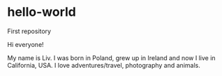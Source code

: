 # hello-world
First repository

Hi everyone!

My name is Liv. I was born in Poland, grew up in Ireland and now I live in California, USA.
I love adventures/travel, photography and animals.
